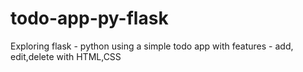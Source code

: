 # todo-app-py-flask
Exploring flask - python using a simple todo app with features - add, edit,delete with HTML,CSS

